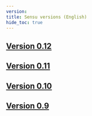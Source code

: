 ```yaml
---
version:
title: Sensu versions (English)
hide_toc: true
---
```


## [Version 0.12](/docs/en/0.12/)
## [Version 0.11](/docs/en/0.11/)
## [Version 0.10](/docs/en/0.10/)
## [Version 0.9](/docs/en/0.9/)
